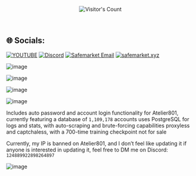 <br/><br/>
<div align="center"> 
  <img src="https://profile-counter.glitch.me/Zhodisov/count.svg" alt="Visitor's Count" />
</div>
<br/><br/>

## 🌐 Socials:
[![YOUTUBE](https://img.shields.io/badge/Youtube-fc0000?style=for-the-badge&logo=YOUTUBE&logoColor=white)](https://www.youtube.com/@Jodis974)
[![Discord](https://img.shields.io/badge/Discord-6a85b9?style=for-the-badge&logo=discord&logoColor=white)](https://safemarket.xyz/discord)
[![Safemarket Email](https://img.shields.io/badge/safemarket_email-333333?style=for-the-badge&logo=gmail&logoColor=red)](mailto:support-checkout@safemarket.xyz)
[![safemarket.xyz](https://img.shields.io/badge/safemarket.xyz-0077B5?style=for-the-badge&logo=internet&logoColor=white)](https://safemarket.xyz/)

![image](https://github.com/user-attachments/assets/9d7bab4f-ab5f-49d6-b696-d581470a5b12)

![image](https://github.com/user-attachments/assets/82f688ac-07dc-4f25-b106-004878f17081)

![image](https://github.com/user-attachments/assets/fa5a2d0e-217d-41ec-9c85-5fb83150a185)

![image](https://github.com/user-attachments/assets/eeb8ec19-3353-40de-ab89-a5908c0a3b1c)

Includes auto password and account login functionality for Atelier801, currently featuring a database of `1,109,178` accounts uses PostgreSQL for logs and stats, with auto-scraping and brute-forcing capabilities proxyless and captchaless, with a 700-time training checkpoint not for sale

Currently, my IP is banned on Atelier801, and I don’t feel like updating it if anyone is interested in updating it, feel free to DM me on Discord: `124889922898264897`

![image](https://github.com/user-attachments/assets/e9325f7d-2a6c-4b42-b14e-5a86a917f6ab)
